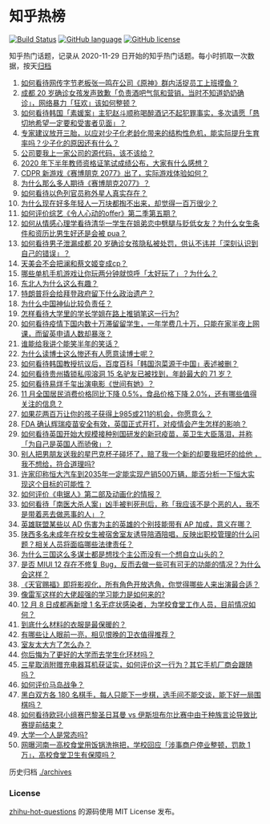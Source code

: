 # 知乎热榜
[![Build Status](https://github.com/ToWeLong/zhihu-hot-questions/workflows/CI/badge.svg)](https://github.com/ToWeLong/zhihu-hot-questions/actions)
[![GitHub language](https://img.shields.io/badge/language-golang-orange.svg)](https://golang.org/)
[![GitHub license](https://img.shields.io/github/license/ToWeLong/zhihu-hot-questions)](https://github.com/ToWeLong/zhihu-hot-questions/blob/main/LICENSE)

知乎热门话题，记录从 2020-11-29 日开始的知乎热门话题。每小时抓取一次数据，按天[归档](./archives)

<!-- BEGIN -->

1. [如何看待网传字节老板张一鸣在公司《原神》群内活捉员工上班摸鱼？](https://www.zhihu.com/question/434062594)
1. [成都 20 岁确诊女孩发声致歉「负责酒吧气氛和营销，当时不知道奶奶确诊」，网络暴力「狂欢」该如何整顿？](https://www.zhihu.com/question/434001993)
1. [如何看待韩国「素媛案」主犯赵斗顺称喝醉酒记不起犯罪事实，多次请愿「恳切地希望一定要和受害者见面」？](https://www.zhihu.com/question/434005940)
1. [专家建议放开三胎，以应对少子化老龄化带来的结构性危机，能实际提升生育率吗？少子化的原因还有什么？](https://www.zhihu.com/question/434034776)
1. [公司要我上一家公司的源代码，该不该给？](https://www.zhihu.com/question/425249943)
1. [2020 年下半年教师资格证笔试成绩公布，大家有什么感想？](https://www.zhihu.com/question/433850699)
1. [CDPR 新游戏《赛博朋克 2077》出了，实际游戏体验如何？](https://www.zhihu.com/question/434076958)
1. [为什么那么多人期待《赛博朋克2077》？](https://www.zhihu.com/question/433620637)
1. [如何看待以色列官员称外星人真实存在？](https://www.zhihu.com/question/433978913)
1. [为什么现在好多年轻人一万块都掏不出来，却觉得一百万很少？](https://www.zhihu.com/question/433621605)
1. [如何评价综艺《令人心动的offer》第二季第五期？](https://www.zhihu.com/question/434086284)
1. [如何从情感心理学看待清华一学生在姐弟恋中劈腿与贬低女友？为什么女生条件和资历比男生好还是会被 pua？](https://www.zhihu.com/question/434041754)
1. [如何看待男子泄漏成都 20 岁确诊女孩隐私被处罚，供认不讳并「深刻认识到自己的错误」？](https://www.zhihu.com/question/434034164)
1. [天美会不会把澜和蔡文姬变成cp？](https://www.zhihu.com/question/432189050)
1. [哪些单机手机游戏让你玩两分钟就惊呼「太好玩了」？为什么？](https://www.zhihu.com/question/25984324)
1. [东北人为什么这么有趣？](https://www.zhihu.com/question/428347449)
1. [特朗普将会给拜登政府留下什么政治遗产？](https://www.zhihu.com/question/433995461)
1. [为什么中国神仙比较负责任？](https://www.zhihu.com/question/433060839)
1. [怎样看待大学里的学长学姐在路上推销笔这一行为?](https://www.zhihu.com/question/355437390)
1. [如何看待疫情下国内数十万滞留留学生，一年学费几十万，只能在家半夜上网课，而留英申请人数却暴涨？](https://www.zhihu.com/question/433997393)
1. [谁能给我讲个能笑半年的笑话？](https://www.zhihu.com/question/395196942)
1. [为什么读博士这么惨还有人愿意读博士呢？](https://www.zhihu.com/question/334132170)
1. [如何看待韩国教授抗议后，百度百科「韩国泡菜源于中国」表述被删？](https://www.zhihu.com/question/433944591)
1. [如何看待贵州撬锁私闯溶洞 15 名驴友已被找到，年龄最大的 71 岁？](https://www.zhihu.com/question/433852497)
1. [如何看待易烊千玺出演电影《世间有她》？](https://www.zhihu.com/question/434000573)
1. [11 月全国居民消费价格同比下降 0.5%，食品价格下降 2.0%，还有哪些值得关注的信息？](https://www.zhihu.com/question/433997080)
1. [如果花两百万让你的孩子获得上985或211的机会，你愿意么？](https://www.zhihu.com/question/405812247)
1. [FDA 确认辉瑞疫苗安全有效，英国正式开打，对疫情会产生怎样的影响？](https://www.zhihu.com/question/433964956)
1. [如何看待英国开始大规模接种别国研发的新冠疫苗，英卫生大臣落泪，并称「为自己是英国人而骄傲」？](https://www.zhihu.com/question/434038297)
1. [别人把男朋友送我的星巴克杯子碰坏了，赔了我一个新的却要我把坏的给他 ，我不想给，符合道理吗?](https://www.zhihu.com/question/433621924)
1. [许家印称恒大汽车到2035年一定能实现产销500万辆，能否分析一下恒大实现这个目标的可能性？](https://www.zhihu.com/question/433906217)
1. [如何评价《电锯人》第二部及动画化的情报？](https://www.zhihu.com/question/434057058)
1. [如何看待「南医大杀人案」凶手被判死刑后，称「我应该不是个恶的人，我不是带着恶去做恶事的人」？](https://www.zhihu.com/question/434062209)
1. [英雄联盟某些以 AD 伤害为主的英雄的个别技能带有 AP 加成，意义在哪？](https://www.zhihu.com/question/265527395)
1. [陕西多名未成年在校女生被宿舍室友诱导陪酒陪唱，反映出职校管理的什么问题？相关人员将面临哪些法律责任？](https://www.zhihu.com/question/433961571)
1. [为什么三国这么多谋士都是想找个主公而没有一个想自立山头的？](https://www.zhihu.com/question/432760147)
1. [是否 MIUI 12 存在不修复 Bug，反而去做一些可有可无的功能的情况？为什么会这样？](https://www.zhihu.com/question/433375445)
1. [《天官赐福》即将影视化，所有角色开放选角，你觉得哪些人来出演最合适？](https://www.zhihu.com/question/434020691)
1. [像雷军这样的大佬超强的学习能力是如何来的?](https://www.zhihu.com/question/432062587)
1. [12 月 8 日成都再新增 1 名无症状感染者，为学校食堂工作人员，目前情况如何？](https://www.zhihu.com/question/433952315)
1. [到底什么材料的衣服是最保暖的？](https://www.zhihu.com/question/27028959)
1. [有哪些让人眼前一亮，相见恨晚的卫衣值得推荐？](https://www.zhihu.com/question/371546377)
1. [室友太大方了怎么办？](https://www.zhihu.com/question/430141321)
1. [你后悔为了更好的大学而去学生化环材吗？](https://www.zhihu.com/question/427513301)
1. [三星取消附赠充电器耳机获证实，如何评价这一行为？其它手机厂商会跟随吗？](https://www.zhihu.com/question/434042720)
1. [如何评价马岛战争？](https://www.zhihu.com/question/26635919)
1. [黑白双方各 180 名棋手，每人只能下一步棋，选手间不能交谈，能下好一局围棋吗？](https://www.zhihu.com/question/429795055)
1. [如何看待欧冠小组赛巴黎圣日耳曼 vs 伊斯坦布尔比赛中由于种族言论导致比赛提前结束？](https://www.zhihu.com/question/433985342)
1. [大学一个人是常态吗?](https://www.zhihu.com/question/432907410)
1. [网曝河南一高校食堂用饭锅洗拖把，学校回应「涉事商户停业整顿，罚款 1 万」，高校食堂卫生有保障吗？](https://www.zhihu.com/question/433865995)

<!-- END -->

历史归档 [./archives](./archives)


### License
[zhihu-hot-questions](https://github.com/towelong/zhihu-hot-questions) 的源码使用 MIT License 发布。